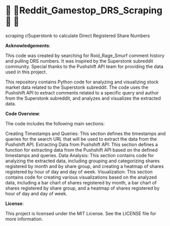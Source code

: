 # 💎 🙌Reddit_Gamestop_DRS_Scraping 🦍 🚀
scraping r/Superstonk to calculate Direct Registered Share Numbers

**Acknowledgements**:

This code was created by searching for Roid_Rage_Smurf comment history and pulling DRS numbers. It was inspired by the Superstonk subreddit community. Special thanks to the Pushshift API team for providing the data used in this project.

This repository contains Python code for analyzing and visualizing stock market data related to the Superstonk subreddit. The code uses the Pushshift API to extract comments related to a specific query and author from the Superstonk subreddit, and analyzes and visualizes the extracted data.

**Code Overview**:

The code includes the following main sections:

Creating Timestamps and Queries: This section defines the timestamps and queries for the search URL that will be used to extract the data from the Pushshift API.
Extracting Data from Pushshift API: This section defines a function for extracting data from the Pushshift API based on the defined timestamps and queries.
Data Analysis: This section contains code for analyzing the extracted data, including grouping and categorizing shares registered by month and by share group, and creating a heatmap of shares registered by hour of day and day of week.
Visualization: This section contains code for creating various visualizations based on the analyzed data, including a bar chart of shares registered by month, a bar chart of shares registered by share group, and a heatmap of shares registered by hour of day and day of week.

**License**:

This project is licensed under the MIT License. See the LICENSE file for more information.
